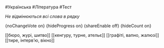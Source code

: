 #Українська #Література #Тест

*Не відмінюються всі слова в рядку*

{noChangeVote on}
{hideProgress on}
{shareEnable off}
{hideCount on}

[[бюро, журі, шитво]]
[[кенгуру, турне, ательє]]
[[графіті, вапно, жалюзі]]
[[тире, інтерв’ю, вікно]]
